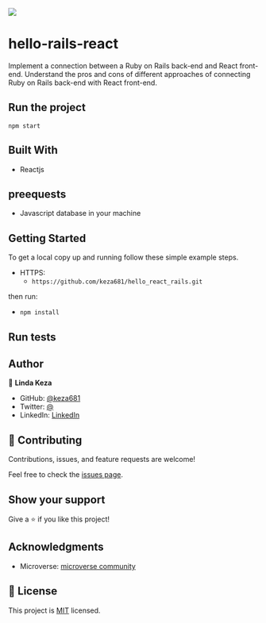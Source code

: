 ![](https://img.shields.io/badge/Microverse-blueviolet)


# hello-rails-react
Implement a connection between a Ruby on Rails back-end and React front-end. Understand the pros and cons of different approaches of connecting Ruby on Rails back-end with React front-end.

## Run the project

`npm start`

## Built With

- Reactjs

## preequests

- Javascript database in your machine

## Getting Started

To get a local copy up and running follow these simple example steps.

- HTTPS:
  - `https://github.com/keza681/hello_react_rails.git`

then run:

- `npm install`

## Run tests

## Author

👤 **Linda Keza**
- GitHub: [@keza681](https://github.com/keza681)
- Twitter: [@](https://twitter.com/)
- LinkedIn: [LinkedIn](https://www.linkedin.com/)

## 🤝 Contributing

Contributions, issues, and feature requests are welcome!

Feel free to check the [issues page](https://github.com/vikipretium/blog-app/issues).

## Show your support

Give a ⭐️ if you like this project!

## Acknowledgments

- Microverse: [microverse community](https://github.com/microverseinc)

## 📝 License

This project is [MIT](./MIT.md) licensed.
